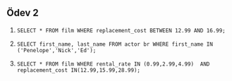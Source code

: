 ## Ödev 2

1. `SELECT * FROM film
WHERE replacement_cost BETWEEN 12.99 AND 16.99;`

2. `SELECT first_name, last_name FROM actor br
WHERE first_name IN ('Penelope','Nick','Ed');`

3. `SELECT * FROM film
WHERE rental_rate IN (0.99,2.99,4.99) 
AND replacement_cost IN(12.99,15.99,28.99);`

